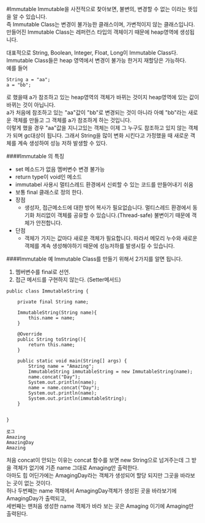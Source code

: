 #Immutable
Immutable을 사전적으로 찾아보면, 불변의, 변경할 수 없는 이라는 뜻임을 알 수 있습니다.  
즉 Immutable Class는 변경이 불가능한 클래스이며, 가변적이지 않는 클래스입니다.   
만들어진 Immutable Class는 레퍼런스 타입의 객체이기 때문에 heap영역에 생성됩니다. 

대표적으로 String, Boolean, Integer, Float, Long이 Immutable Class다.  
Immutable Class들은 heap 영역에서 변경이 불가능 한거지 재할당은 가능하다.  
예를 들어 
~~~ 
String a = "aa";
a = "bb";
~~~
로 했을때 a가 참조하고 있는 heap영역의 객체가 바뀌는 것이지 heap영역에 있는 값이 바뀌는 것이 아닙니다.   
a가 처음에 참조하고 있는 "aa"값이 "bb"로 변경되는 것이 아니라 아예 "bb"라는 새로운 객체를 만들고 그 객체를 a가 참조하게 하는 것입니다.   
이렇게 했을 경우 "aa"값을 지니고있는 객체는 이제 그 누구도 참조하고 있지 않는 객체가 되며 gc대상이 됩니다. 
그래서 String을 많이 변화 시킨다고 가정했을 때 새로운 객체를 계속 생성하여 성능 저하 발생할 수 있다.

####Immutable 의 특징

- set 메소드가 없음 멤버변수 변경 불가능
- return type이 void인 메소드
- immutabel 사용시 멀티스레드 환경에서 신뢰할 수 있는 코드를 만들어내기 쉬움
- 보통 final 클래스로 정의 한다.
- 장점 
    - 생성자, 접근메소드에 대한 방어 복사가 필요없습니다. 멀티스레드 환경에서 동기화 처리없이 객체를 공유할 수 있습니다.(Thread-safe) 불변이기 때문에 객체가 안전합니다.
- 단점 
    - 객체가 가지는 값마다 새로운 객체가 필요합니다. 따라서 메모리 누수와 새로운 객체를 계속 생성해야하기 때문에 성능저하를 발생시킬 수 있습니다.


####Immutable 예
Immutable Class를 만들기 위해서 2가지를 알면 됩니다.

1. 멤버변수를 final로 선언.
2. 접근 메서드를 구현하지 않는다. (Setter메서드)

~~~
public class ImmutableString {

    private final String name;

    ImmutableString(String name){
        this.name = name;
    }

    @Override
    public String toString(){
        return this.name;
    }

    public static void main(String[] args) {
        String name = "Amazing";
        ImmutableString immutableString = new ImmutableString(name);
        name.concat("Day");
        System.out.println(name);
        name = name.concat("Day");
        System.out.println(name);
        System.out.println(immutableString);
    }


}

로그
Amazing
AmazingDay
Amazing
~~~

처음 concat이 안되는 이유는 concat 함수를 보면 new String으로 넘겨주는데 그 받을 객체가 없기에 기존 name 그대로 Amaging만 출력한다.   
아마도 힙 어딘가에는 AmagingDay라는 객체가 생성되어 할당 되지만 그곳을 바라보는 곳이 없는 것이다.   
허나 두번째는 name 객채에서 AmagingDay객체가 생성된 곳을 바라보기에 AmagingDay가 출력되고,   
세번째는 맨처음 생성한 name 객체가 바라 보는 곳은 Amaging 이기에 Amaging만 출력된다. 
